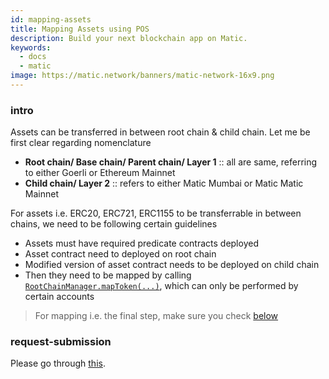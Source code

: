 ```yaml
---
id: mapping-assets
title: Mapping Assets using POS
description: Build your next blockchain app on Matic.
keywords:
  - docs
  - matic
image: https://matic.network/banners/matic-network-16x9.png
---
```


### intro

Assets can be transferred in between root chain & child chain. Let me be first clear regarding nomenclature

- **Root chain/ Base chain/ Parent chain/ Layer 1** :: all are same, referring to either Goerli or Ethereum Mainnet
- **Child chain/ Layer 2** :: refers to either Matic Mumbai or Matic Matic Mainnet

For assets i.e. ERC20, ERC721, ERC1155 to be transferrable in between chains, we need to be following certain guidelines

- Assets must have required predicate contracts deployed
- Asset contract need to deployed on root chain
- Modified version of asset contract needs to be deployed on child chain
- Then they need to be mapped by calling [`RootChainManager.mapToken(...)`](https://github.com/maticnetwork/pos-portal/blob/c50e4144d90fcd63aa3d5600b11ccfff9b395fcf/contracts/root/RootChainManager/RootChainManager.sol#L165), which can only be performed by certain accounts

> For mapping i.e. the final step, make sure you check [below](#request-submission)


### request-submission

Please go through [this](/docs/develop/ethereum-matic/submit-mapping-request).

